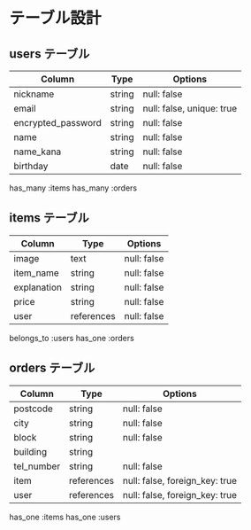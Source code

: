 # テーブル設計

## users テーブル

| Column             | Type   | Options                   |
| ------------------ | ------ | --------------------------|
| nickname           | string | null: false               |
| email              | string | null: false, unique: true |
| encrypted_password | string | null: false               |
| name               | string | null: false               |
| name_kana          | string | null: false               |
| birthday           | date   | null: false               |

has_many :items
has_many :orders

## items テーブル

| Column             | Type       | Options     |
| ------------------ | ---------- | ----------- |
| image              | text       | null: false |
| item_name          | string     | null: false |
| explanation        | string     | null: false |
| price              | string     | null: false |
| user               | references | null: false |

belongs_to :users
has_one :orders

## orders テーブル

| Column             | Type       | Options                        |
| ------------------ | ---------- | ------------------------------ |
| postcode           | string     | null: false                    |
| city               | string     | null: false                    |
| block              | string     | null: false                    |
| building           | string     |                                |
| tel_number         | string     | null: false                    |
| item               | references | null: false, foreign_key: true |
| user               | references | null: false, foreign_key: true |

has_one :items
has_one :users